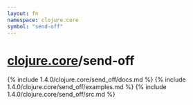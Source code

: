 ```yaml
---
layout: fn
namespace: clojure.core
symbol: "send-off"
---
```


# [clojure.core](../)/send-off

{% include 1.4.0/clojure.core/send_off/docs.md %}
{% include 1.4.0/clojure.core/send_off/examples.md %}
{% include 1.4.0/clojure.core/send_off/src.md %}

